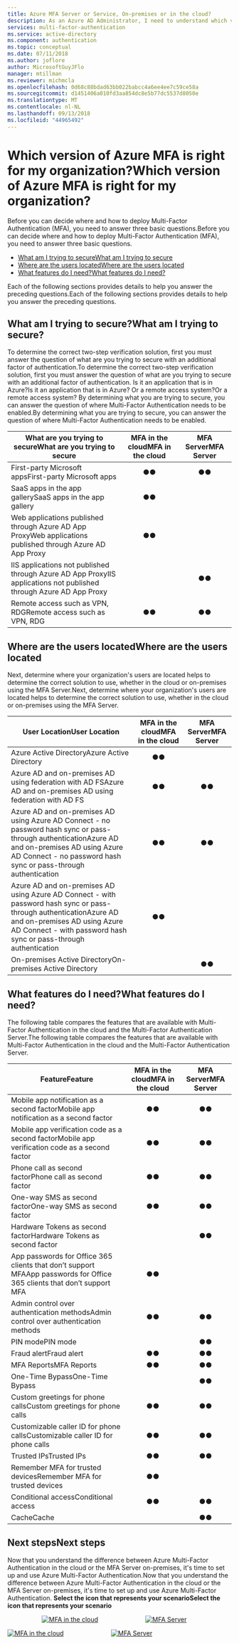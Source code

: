 ```yaml
---
title: Azure MFA Server or Service, On-premises or in the cloud?
description: As an Azure AD Administrator, I need to understand which version of MFA I should deploy?
services: multi-factor-authentication
ms.service: active-directory
ms.component: authentication
ms.topic: conceptual
ms.date: 07/11/2018
ms.author: joflore
author: MicrosoftGuyJFlo
manager: mtillman
ms.reviewer: michmcla
ms.openlocfilehash: 0d68c88bdad63bb022babcc4a6ee4ee7c59ce58a
ms.sourcegitcommit: d1451406a010fd3aa854dc8e5b77dc5537d8050e
ms.translationtype: MT
ms.contentlocale: nl-NL
ms.lasthandoff: 09/13/2018
ms.locfileid: "44965492"
---
```

# <a name="which-version-of-azure-mfa-is-right-for-my-organization"></a><span data-ttu-id="76489-103">Which version of Azure MFA is right for my organization?</span><span class="sxs-lookup"><span data-stu-id="76489-103">Which version of Azure MFA is right for my organization?</span></span>

<span data-ttu-id="76489-104">Before you can decide where and how to deploy Multi-Factor Authentication (MFA), you need to answer three basic questions.</span><span class="sxs-lookup"><span data-stu-id="76489-104">Before you can decide where and how to deploy Multi-Factor Authentication (MFA), you need to answer three basic questions.</span></span>

* [<span data-ttu-id="76489-105">What am I trying to secure</span><span class="sxs-lookup"><span data-stu-id="76489-105">What am I trying to secure</span></span>](#what-am-i-trying-to-secure)
* [<span data-ttu-id="76489-106">Where are the users located</span><span class="sxs-lookup"><span data-stu-id="76489-106">Where are the users located</span></span>](#where-are-the-users-located)
* [<span data-ttu-id="76489-107">What features do I need?</span><span class="sxs-lookup"><span data-stu-id="76489-107">What features do I need?</span></span>](#what-features-do-i-need)

<span data-ttu-id="76489-108">Each of the following sections provides details to help you answer the preceding questions.</span><span class="sxs-lookup"><span data-stu-id="76489-108">Each of the following sections provides details to help you answer the preceding questions.</span></span>

## <a name="what-am-i-trying-to-secure"></a><span data-ttu-id="76489-109">What am I trying to secure?</span><span class="sxs-lookup"><span data-stu-id="76489-109">What am I trying to secure?</span></span>

<span data-ttu-id="76489-110">To determine the correct two-step verification solution, first you must answer the question of what are you trying to secure with an additional factor of authentication.</span><span class="sxs-lookup"><span data-stu-id="76489-110">To determine the correct two-step verification solution, first you must answer the question of what are you trying to secure with an additional factor of authentication.</span></span> <span data-ttu-id="76489-111">Is it an application that is in Azure?</span><span class="sxs-lookup"><span data-stu-id="76489-111">Is it an application that is in Azure?</span></span> <span data-ttu-id="76489-112">Or a remote access system?</span><span class="sxs-lookup"><span data-stu-id="76489-112">Or a remote access system?</span></span> <span data-ttu-id="76489-113">By determining what you are trying to secure, you can answer the question of where Multi-Factor Authentication needs to be enabled.</span><span class="sxs-lookup"><span data-stu-id="76489-113">By determining what you are trying to secure, you can answer the question of where Multi-Factor Authentication needs to be enabled.</span></span>

| <span data-ttu-id="76489-114">What are you trying to secure</span><span class="sxs-lookup"><span data-stu-id="76489-114">What are you trying to secure</span></span> | <span data-ttu-id="76489-115">MFA in the cloud</span><span class="sxs-lookup"><span data-stu-id="76489-115">MFA in the cloud</span></span> | <span data-ttu-id="76489-116">MFA Server</span><span class="sxs-lookup"><span data-stu-id="76489-116">MFA Server</span></span> |
| --- |:---:|:---:|
| <span data-ttu-id="76489-117">First-party Microsoft apps</span><span class="sxs-lookup"><span data-stu-id="76489-117">First-party Microsoft apps</span></span> |<span data-ttu-id="76489-118">●</span><span class="sxs-lookup"><span data-stu-id="76489-118">●</span></span> |<span data-ttu-id="76489-119">●</span><span class="sxs-lookup"><span data-stu-id="76489-119">●</span></span> |
| <span data-ttu-id="76489-120">SaaS apps in the app gallery</span><span class="sxs-lookup"><span data-stu-id="76489-120">SaaS apps in the app gallery</span></span> |<span data-ttu-id="76489-121">●</span><span class="sxs-lookup"><span data-stu-id="76489-121">●</span></span> |  |
| <span data-ttu-id="76489-122">Web applications published through Azure AD App Proxy</span><span class="sxs-lookup"><span data-stu-id="76489-122">Web applications published through Azure AD App Proxy</span></span> |<span data-ttu-id="76489-123">●</span><span class="sxs-lookup"><span data-stu-id="76489-123">●</span></span> |  |
| <span data-ttu-id="76489-124">IIS applications not published through Azure AD App Proxy</span><span class="sxs-lookup"><span data-stu-id="76489-124">IIS applications not published through Azure AD App Proxy</span></span> | |<span data-ttu-id="76489-125">●</span><span class="sxs-lookup"><span data-stu-id="76489-125">●</span></span> |
| <span data-ttu-id="76489-126">Remote access such as VPN, RDG</span><span class="sxs-lookup"><span data-stu-id="76489-126">Remote access such as VPN, RDG</span></span> | <span data-ttu-id="76489-127">●</span><span class="sxs-lookup"><span data-stu-id="76489-127">●</span></span> | <span data-ttu-id="76489-128">●</span><span class="sxs-lookup"><span data-stu-id="76489-128">●</span></span> |

## <a name="where-are-the-users-located"></a><span data-ttu-id="76489-129">Where are the users located</span><span class="sxs-lookup"><span data-stu-id="76489-129">Where are the users located</span></span>

<span data-ttu-id="76489-130">Next, determine where your organization's users are located helps to determine the correct solution to use, whether in the cloud or on-premises using the MFA Server.</span><span class="sxs-lookup"><span data-stu-id="76489-130">Next, determine where your organization's users are located helps to determine the correct solution to use, whether in the cloud or on-premises using the MFA Server.</span></span>

| <span data-ttu-id="76489-131">User Location</span><span class="sxs-lookup"><span data-stu-id="76489-131">User Location</span></span> | <span data-ttu-id="76489-132">MFA in the cloud</span><span class="sxs-lookup"><span data-stu-id="76489-132">MFA in the cloud</span></span> | <span data-ttu-id="76489-133">MFA Server</span><span class="sxs-lookup"><span data-stu-id="76489-133">MFA Server</span></span> |
| --- |:---:|:---:|
| <span data-ttu-id="76489-134">Azure Active Directory</span><span class="sxs-lookup"><span data-stu-id="76489-134">Azure Active Directory</span></span> |<span data-ttu-id="76489-135">●</span><span class="sxs-lookup"><span data-stu-id="76489-135">●</span></span> | |
| <span data-ttu-id="76489-136">Azure AD and on-premises AD using federation with AD FS</span><span class="sxs-lookup"><span data-stu-id="76489-136">Azure AD and on-premises AD using federation with AD FS</span></span> |<span data-ttu-id="76489-137">●</span><span class="sxs-lookup"><span data-stu-id="76489-137">●</span></span> |<span data-ttu-id="76489-138">●</span><span class="sxs-lookup"><span data-stu-id="76489-138">●</span></span> |
| <span data-ttu-id="76489-139">Azure AD and on-premises AD using Azure AD Connect - no password hash sync or pass-through authentication</span><span class="sxs-lookup"><span data-stu-id="76489-139">Azure AD and on-premises AD using Azure AD Connect - no password hash sync or pass-through authentication</span></span> |<span data-ttu-id="76489-140">●</span><span class="sxs-lookup"><span data-stu-id="76489-140">●</span></span> |<span data-ttu-id="76489-141">●</span><span class="sxs-lookup"><span data-stu-id="76489-141">●</span></span> |
| <span data-ttu-id="76489-142">Azure AD and on-premises AD using Azure AD Connect - with password hash sync or pass-through authentication</span><span class="sxs-lookup"><span data-stu-id="76489-142">Azure AD and on-premises AD using Azure AD Connect - with password hash sync or pass-through authentication</span></span> |<span data-ttu-id="76489-143">●</span><span class="sxs-lookup"><span data-stu-id="76489-143">●</span></span> | |
| <span data-ttu-id="76489-144">On-premises Active Directory</span><span class="sxs-lookup"><span data-stu-id="76489-144">On-premises Active Directory</span></span> | |<span data-ttu-id="76489-145">●</span><span class="sxs-lookup"><span data-stu-id="76489-145">●</span></span> |

## <a name="what-features-do-i-need"></a><span data-ttu-id="76489-146">What features do I need?</span><span class="sxs-lookup"><span data-stu-id="76489-146">What features do I need?</span></span>

<span data-ttu-id="76489-147">The following table compares the features that are available with Multi-Factor Authentication in the cloud and the Multi-Factor Authentication Server.</span><span class="sxs-lookup"><span data-stu-id="76489-147">The following table compares the features that are available with Multi-Factor Authentication in the cloud and the Multi-Factor Authentication Server.</span></span>

| <span data-ttu-id="76489-148">Feature</span><span class="sxs-lookup"><span data-stu-id="76489-148">Feature</span></span> | <span data-ttu-id="76489-149">MFA in the cloud</span><span class="sxs-lookup"><span data-stu-id="76489-149">MFA in the cloud</span></span> | <span data-ttu-id="76489-150">MFA Server</span><span class="sxs-lookup"><span data-stu-id="76489-150">MFA Server</span></span> |
| --- |:---:|:---:|
| <span data-ttu-id="76489-151">Mobile app notification as a second factor</span><span class="sxs-lookup"><span data-stu-id="76489-151">Mobile app notification as a second factor</span></span> | <span data-ttu-id="76489-152">●</span><span class="sxs-lookup"><span data-stu-id="76489-152">●</span></span> | <span data-ttu-id="76489-153">●</span><span class="sxs-lookup"><span data-stu-id="76489-153">●</span></span> |
| <span data-ttu-id="76489-154">Mobile app verification code as a second factor</span><span class="sxs-lookup"><span data-stu-id="76489-154">Mobile app verification code as a second factor</span></span> | <span data-ttu-id="76489-155">●</span><span class="sxs-lookup"><span data-stu-id="76489-155">●</span></span> | <span data-ttu-id="76489-156">●</span><span class="sxs-lookup"><span data-stu-id="76489-156">●</span></span> |
| <span data-ttu-id="76489-157">Phone call as second factor</span><span class="sxs-lookup"><span data-stu-id="76489-157">Phone call as second factor</span></span> | <span data-ttu-id="76489-158">●</span><span class="sxs-lookup"><span data-stu-id="76489-158">●</span></span> | <span data-ttu-id="76489-159">●</span><span class="sxs-lookup"><span data-stu-id="76489-159">●</span></span> |
| <span data-ttu-id="76489-160">One-way SMS as second factor</span><span class="sxs-lookup"><span data-stu-id="76489-160">One-way SMS as second factor</span></span> | <span data-ttu-id="76489-161">●</span><span class="sxs-lookup"><span data-stu-id="76489-161">●</span></span> | <span data-ttu-id="76489-162">●</span><span class="sxs-lookup"><span data-stu-id="76489-162">●</span></span> |
| <span data-ttu-id="76489-163">Hardware Tokens as second factor</span><span class="sxs-lookup"><span data-stu-id="76489-163">Hardware Tokens as second factor</span></span> | | <span data-ttu-id="76489-164">●</span><span class="sxs-lookup"><span data-stu-id="76489-164">●</span></span> |
| <span data-ttu-id="76489-165">App passwords for Office 365 clients that don’t support MFA</span><span class="sxs-lookup"><span data-stu-id="76489-165">App passwords for Office 365 clients that don’t support MFA</span></span> | <span data-ttu-id="76489-166">●</span><span class="sxs-lookup"><span data-stu-id="76489-166">●</span></span> | |
| <span data-ttu-id="76489-167">Admin control over authentication methods</span><span class="sxs-lookup"><span data-stu-id="76489-167">Admin control over authentication methods</span></span> | <span data-ttu-id="76489-168">●</span><span class="sxs-lookup"><span data-stu-id="76489-168">●</span></span> | <span data-ttu-id="76489-169">●</span><span class="sxs-lookup"><span data-stu-id="76489-169">●</span></span> |
| <span data-ttu-id="76489-170">PIN mode</span><span class="sxs-lookup"><span data-stu-id="76489-170">PIN mode</span></span> | | <span data-ttu-id="76489-171">●</span><span class="sxs-lookup"><span data-stu-id="76489-171">●</span></span> |
| <span data-ttu-id="76489-172">Fraud alert</span><span class="sxs-lookup"><span data-stu-id="76489-172">Fraud alert</span></span> | <span data-ttu-id="76489-173">●</span><span class="sxs-lookup"><span data-stu-id="76489-173">●</span></span> | <span data-ttu-id="76489-174">●</span><span class="sxs-lookup"><span data-stu-id="76489-174">●</span></span> |
| <span data-ttu-id="76489-175">MFA Reports</span><span class="sxs-lookup"><span data-stu-id="76489-175">MFA Reports</span></span> | <span data-ttu-id="76489-176">●</span><span class="sxs-lookup"><span data-stu-id="76489-176">●</span></span> | <span data-ttu-id="76489-177">●</span><span class="sxs-lookup"><span data-stu-id="76489-177">●</span></span> |
| <span data-ttu-id="76489-178">One-Time Bypass</span><span class="sxs-lookup"><span data-stu-id="76489-178">One-Time Bypass</span></span> | | <span data-ttu-id="76489-179">●</span><span class="sxs-lookup"><span data-stu-id="76489-179">●</span></span> |
| <span data-ttu-id="76489-180">Custom greetings for phone calls</span><span class="sxs-lookup"><span data-stu-id="76489-180">Custom greetings for phone calls</span></span> | <span data-ttu-id="76489-181">●</span><span class="sxs-lookup"><span data-stu-id="76489-181">●</span></span> | <span data-ttu-id="76489-182">●</span><span class="sxs-lookup"><span data-stu-id="76489-182">●</span></span> |
| <span data-ttu-id="76489-183">Customizable caller ID for phone calls</span><span class="sxs-lookup"><span data-stu-id="76489-183">Customizable caller ID for phone calls</span></span> | <span data-ttu-id="76489-184">●</span><span class="sxs-lookup"><span data-stu-id="76489-184">●</span></span> | <span data-ttu-id="76489-185">●</span><span class="sxs-lookup"><span data-stu-id="76489-185">●</span></span> |
| <span data-ttu-id="76489-186">Trusted IPs</span><span class="sxs-lookup"><span data-stu-id="76489-186">Trusted IPs</span></span> | <span data-ttu-id="76489-187">●</span><span class="sxs-lookup"><span data-stu-id="76489-187">●</span></span> | <span data-ttu-id="76489-188">●</span><span class="sxs-lookup"><span data-stu-id="76489-188">●</span></span> |
| <span data-ttu-id="76489-189">Remember MFA for trusted devices</span><span class="sxs-lookup"><span data-stu-id="76489-189">Remember MFA for trusted devices</span></span> | <span data-ttu-id="76489-190">●</span><span class="sxs-lookup"><span data-stu-id="76489-190">●</span></span> | |
| <span data-ttu-id="76489-191">Conditional access</span><span class="sxs-lookup"><span data-stu-id="76489-191">Conditional access</span></span> | <span data-ttu-id="76489-192">●</span><span class="sxs-lookup"><span data-stu-id="76489-192">●</span></span> | <span data-ttu-id="76489-193">●</span><span class="sxs-lookup"><span data-stu-id="76489-193">●</span></span> |
| <span data-ttu-id="76489-194">Cache</span><span class="sxs-lookup"><span data-stu-id="76489-194">Cache</span></span> |  | <span data-ttu-id="76489-195">●</span><span class="sxs-lookup"><span data-stu-id="76489-195">●</span></span> |

## <a name="next-steps"></a><span data-ttu-id="76489-196">Next steps</span><span class="sxs-lookup"><span data-stu-id="76489-196">Next steps</span></span>

<span data-ttu-id="76489-197">Now that you understand the difference between Azure Multi-Factor Authentication in the cloud or the MFA Server on-premises, it's time to set up and use Azure Multi-Factor Authentication.</span><span class="sxs-lookup"><span data-stu-id="76489-197">Now that you understand the difference between Azure Multi-Factor Authentication in the cloud or the MFA Server on-premises, it's time to set up and use Azure Multi-Factor Authentication.</span></span> <span data-ttu-id="76489-198">**Select the icon that represents your scenario**</span><span class="sxs-lookup"><span data-stu-id="76489-198">**Select the icon that represents your scenario**</span></span>

<center>

<span data-ttu-id="76489-199">[![MFA in the cloud](./media/concept-mfa-whichversion/cloud2.png)](howto-mfa-getstarted.md)  &nbsp;&nbsp;&nbsp;&nbsp;&nbsp;&nbsp;&nbsp;&nbsp;&nbsp;&nbsp;&nbsp;&nbsp;&nbsp;&nbsp;&nbsp;&nbsp;&nbsp;&nbsp;&nbsp;&nbsp;&nbsp;&nbsp;&nbsp;&nbsp;&nbsp; [![MFA Server](./media/concept-mfa-whichversion/server2.png)](howto-mfaserver-deploy.md) &nbsp;&nbsp;&nbsp;&nbsp;&nbsp; </center></span><span class="sxs-lookup"><span data-stu-id="76489-199">[![MFA in the cloud](./media/concept-mfa-whichversion/cloud2.png)](howto-mfa-getstarted.md)  &nbsp;&nbsp;&nbsp;&nbsp;&nbsp;&nbsp;&nbsp;&nbsp;&nbsp;&nbsp;&nbsp;&nbsp;&nbsp;&nbsp;&nbsp;&nbsp;&nbsp;&nbsp;&nbsp;&nbsp;&nbsp;&nbsp;&nbsp;&nbsp;&nbsp; [![MFA Server](./media/concept-mfa-whichversion/server2.png)](howto-mfaserver-deploy.md) &nbsp;&nbsp;&nbsp;&nbsp;&nbsp; </center></span></span>
